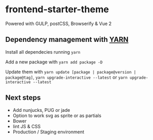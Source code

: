 # frontend-starter-theme
Powered with GULP, postCSS, Browserify &amp; Vue 2

## Dependency management with [YARN](https://yarnpkg.com/lang/en/)

Install all dependecies running `yarn`

Add a new package with `yarn add package -D`

Update them with `yarn update [package | package@version | package@tag]`, `yarn upgrade-interactive --latest` or `yarn upgrade-interactive --latest`


## Next steps
- Add nunjucks, PUG or jade
- Option to work svg as sprite or as partials
- Bower
- lint JS & CSS
- Production / Staging environment
